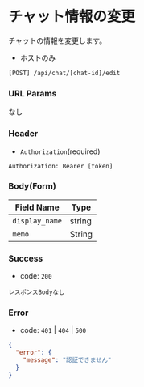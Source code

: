 # チャット情報の変更

チャットの情報を変更します。

- ホストのみ

```
[POST] /api/chat/[chat-id]/edit
```

### URL Params

なし

### Header

- `Authorization`(required)

```text
Authorization: Bearer [token]
```

### Body(Form)

| Field Name     | Type   | 
|----------------|--------|
| `display_name` | string |
| `memo`         | String |

### Success

- code: `200`

```text
レスポンスBodyなし
```

### Error

- code: `401` | `404` | `500`

```json
{
  "error": {
    "message": "認証できません"
  }
}
```
